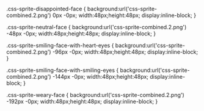 .css-sprite-disappointed-face
{
background:url('css-sprite-combined.2.png') 0px -0px;
width:48px;height:48px;
display:inline-block;
}

.css-sprite-neutral-face
{
background:url('css-sprite-combined.2.png') -48px -0px;
width:48px;height:48px;
display:inline-block;
}

.css-sprite-smiling-face-with-heart-eyes
{
background:url('css-sprite-combined.2.png') -96px -0px;
width:48px;height:48px;
display:inline-block;
}

.css-sprite-smiling-face-with-smiling-eyes
{
background:url('css-sprite-combined.2.png') -144px -0px;
width:48px;height:48px;
display:inline-block;
}

.css-sprite-weary-face
{
background:url('css-sprite-combined.2.png') -192px -0px;
width:48px;height:48px;
display:inline-block;
}

